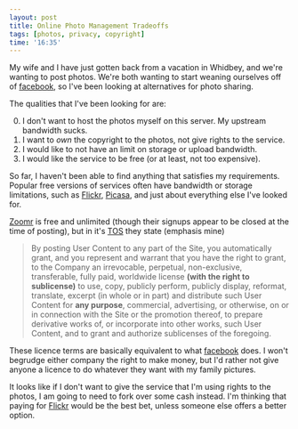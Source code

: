 ```yaml
---
layout: post
title: Online Photo Management Tradeoffs
tags: [photos, privacy, copyright]
time: '16:35'
---
```


My wife and I have just gotten back from a vacation in Whidbey, and we're wanting to post photos.  We're both wanting to start weaning ourselves off of [facebook][], so I've been looking at alternatives for photo sharing.

[facebook]:http://www.facebook.com

The qualities that I've been looking for are:

0. I don't want to host the photos myself on this server.  My upstream bandwidth sucks.
1. I want to _own_ the copyright to the photos, not give rights to the service.
2. I would like to not have an limit on storage or upload bandwidth.
3. I would like the service to be free (or at least, not too expensive).

So far, I haven't been able to find anything that satisfies my requirements. Popular free versions of services often have bandwidth or storage limitations, such as [Flickr][], [Picasa][], and just about everything else I've looked for.

[Flickr]:http://www.flickr.com
[Picasa]:http://picasaweb.google.com/

[Zoomr][] is free and unlimited (though their signups appear to be closed at the time of posting), but in it's [TOS][] they state (emphasis mine)

[Zoomr]:http://www.zooomr.com/
[TOS]:http://www.zooomr.com/about/tos/

> By posting User Content to any part of the Site, you automatically grant, and you represent and warrant that you have the right to grant, to the Company an irrevocable, perpetual, non-exclusive, transferable, fully paid, worldwide license __(with the right to sublicense)__ to use, copy, publicly perform, publicly display, reformat, translate, excerpt (in whole or in part) and distribute such User Content for __any purpose__, commercial, advertising, or otherwise, on or in connection with the Site or the promotion thereof, to prepare derivative works of, or incorporate into other works, such User Content, and to grant and authorize sublicenses of the foregoing.

These licence terms are basically equivalent to what [facebook][] does.  I won't begrudge either company the right to make money, but I'd rather not give anyone a licence to do whatever they want with my family pictures.

It looks like if I don't want to give the service that I'm using rights to the photos, I am going to need to fork over some cash instead.  I'm thinking that paying for [Flickr][] would be the best bet, unless someone else offers a better option.
